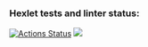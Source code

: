 ### Hexlet tests and linter status:
[![Actions Status](https://github.com/mylitvinov/frontend-project-lvl1/workflows/hexlet-check/badge.svg)](https://github.com/mylitvinov/frontend-project-lvl1/actions) <a href="https://codeclimate.com/github/codeclimate/codeclimate/maintainability"><img src="https://api.codeclimate.com/v1/badges/a99a88d28ad37a79dbf6/maintainability" /></a>